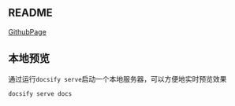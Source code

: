 <!--
 * @Author: Shaw
 * @Date: 2021-06-15 14:22:53
 * @Description:
 * @LastEditors: Shaw
 * @LastEditTime: 2021-06-23 15:21:14
-->

## README

[GithubPage](https://dickens-shaw.github.io/Documents/#/)

## 本地预览

通过运行`docsify serve`启动一个本地服务器，可以方便地实时预览效果

```bash
docsify serve docs
```
